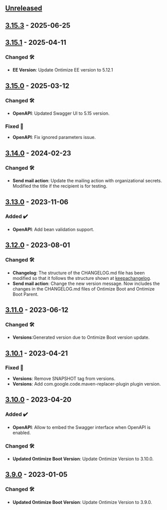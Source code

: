 <!-- ## [Unreleased] -->
<!-- ### Added ✔️-->
<!-- ### Changed 🛠️-->
<!-- ### Deprecated 🛑-->
<!-- ### Removed 🗑️-->
<!-- ### Fixed 🐛-->
<!-- ### Security 🛡️-->
<!-- Este fichero sigue el formato de https://keepachangelog.com -->

## [Unreleased]
## [3.15.3] - 2025-06-25
## [3.15.1] - 2025-04-11
### Changed 🛠️
* **EE Version**: Update Ontimize EE version to 5.12.1
## [3.15.0] - 2025-03-12
### Changed 🛠️
* **OpenAPI**: Updated Swagger UI to 5.15 version.
### Fixed 🐛
* **OpenAPI**: Fix ignored parameters issue.
## [3.14.0] - 2024-02-23
### Changed 🛠️
* **Send mail action**: Update the mailing action with organizational secrets. Modified the title if the recipient is for testing.
## [3.13.0] - 2023-11-06
### Added ✔️
* **OpenAPI**: Add bean validation support.
## [3.12.0] - 2023-08-01
### Changed 🛠️
* **Changelog**: The structure of the CHANGELOG.md file has been modified so that it follows the structure shown at [keepachangelog](https://keepachangelog.com/).
* **Send mail action**: Change the new version message. Now includes the changes in the CHANGELOG.md files of Ontimize Boot and Ontimize Boot Parent.
## [3.11.0] - 2023-06-12
### Changed 🛠️
* **Versions**:Generated version due to Ontimize Boot version update.
## [3.10.1] - 2023-04-21
### Fixed 🐛
* **Versions**: Remove SNAPSHOT tag from versions.
* **Versions**: Add com.google.code.maven-replacer-plugin plugin version.
## [3.10.0] - 2023-04-20
### Added ✔️
* **OpenAPI**: Allow to embed the Swagger interface when OpenAPI is enabled.
### Changed 🛠️
* **Updated Ontimize Boot Version**: Update Ontimize Version to 3.10.0.
## [3.9.0] - 2023-01-05
### Changed 🛠️
* **Updated Ontimize Boot Version**: Update Ontimize Version to 3.9.0.

[unreleased]: https://github.com/ontimize/ontimize-boot-parent/compare/3.15.3...HEAD
[3.15.3]: https://github.com/ontimize/ontimize-boot-parent/compare/3.15.0...3.15.3
[3.15.1]: https://github.com/ontimize/ontimize-boot-parent/compare/3.15.0...3.15.1
[3.15.0]: https://github.com/ontimize/ontimize-boot-parent/compare/3.14.0...3.15.0
[3.14.0]: https://github.com/ontimize/ontimize-boot-parent/compare/3.13.0...3.14.0
[3.13.0]: https://github.com/ontimize/ontimize-boot-parent/compare/3.12.0...3.13.0
[3.12.0]: https://github.com/ontimize/ontimize-boot-parent/compare/3.11.0...3.12.0
[3.11.0]: https://github.com/ontimize/ontimize-boot-parent/compare/3.10.1...3.11.0
[3.10.1]: https://github.com/ontimize/ontimize-boot-parent/compare/3.10.0...3.10.1
[3.10.0]: https://github.com/ontimize/ontimize-boot-parent/compare/3.9.0...3.10.0
[3.9.0]: https://github.com/ontimize/ontimize-boot-parent/compare/3.8.1...3.9.0
